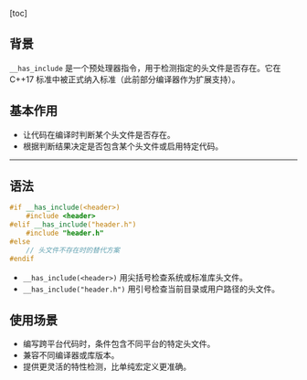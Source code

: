 [toc]

## 背景

`__has_include` 是一个预处理器指令，用于检测指定的头文件是否存在。它在 C++17 标准中被正式纳入标准（此前部分编译器作为扩展支持）。

## 基本作用

- 让代码在编译时判断某个头文件是否存在。
- 根据判断结果决定是否包含某个头文件或启用特定代码。

------

## 语法

```c++
#if __has_include(<header>)
    #include <header>
#elif __has_include("header.h")
    #include "header.h"
#else
    // 头文件不存在时的替代方案
#endif
```

- `__has_include(<header>)` 用尖括号检查系统或标准库头文件。
- `__has_include("header.h")` 用引号检查当前目录或用户路径的头文件。

## 使用场景

- 编写跨平台代码时，条件包含不同平台的特定头文件。
- 兼容不同编译器或库版本。
- 提供更灵活的特性检测，比单纯宏定义更准确。